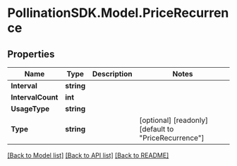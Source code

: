 
# PollinationSDK.Model.PriceRecurrence

## Properties

Name | Type | Description | Notes
------------ | ------------- | ------------- | -------------
**Interval** | **string** |  | 
**IntervalCount** | **int** |  | 
**UsageType** | **string** |  | 
**Type** | **string** |  | [optional] [readonly] [default to "PriceRecurrence"]

[[Back to Model list]](../README.md#documentation-for-models)
[[Back to API list]](../README.md#documentation-for-api-endpoints)
[[Back to README]](../README.md)

